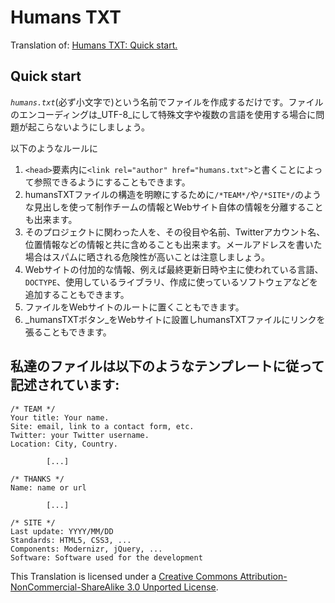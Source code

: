 Humans TXT
==========

Translation of: [Humans TXT: Quick start.](http://humanstxt.org/Standard.html)


Quick start
-----------

*`humans.txt`*(必ず小文字で)という名前でファイルを作成するだけです。ファイルのエンコーディングは_UTF-8_にして特殊文字や複数の言語を使用する場合に問題が起こらないようにしましょう。

以下のようなルールに

  1. `<head>`要素内に`<link rel="author" href="humans.txt">`と書くことによって参照できるようにすることもできます。
  2. humansTXTファイルの構造を明瞭にするために`/*TEAM*/`や`/*SITE*/`のような見出しを使って制作チームの情報とWebサイト自体の情報を分離することも出来ます。
  3. そのプロジェクトに関わった人を、その役目や名前、Twitterアカウント名、位置情報などの情報と共に含めることも出来ます。メールアドレスを書いた場合はスパムに晒される危険性が高いことは注意しましょう。
  4. Webサイトの付加的な情報、例えば最終更新日時や主に使われている言語、`DOCTYPE`、使用しているライブラリ、作成に使っているソフトウェアなどを追加することもできます。
  5. ファイルをWebサイトのルートに置くこともできます。
  6. _humansTXTボタン_をWebサイトに設置しhumansTXTファイルにリンクを張ることもできます。


私達のファイルは以下のようなテンプレートに従って記述されています:
--------------------------------------------------------

    /* TEAM */
    Your title: Your name.
    Site: email, link to a contact form, etc.
    Twitter: your Twitter username.
    Location: City, Country.
    
            [...]
    
    /* THANKS */
    Name: name or url
    
            [...]
    
    /* SITE */
    Last update: YYYY/MM/DD 
    Standards: HTML5, CSS3, ...
    Components: Modernizr, jQuery, ...
    Software: Software used for the development

This Translation is licensed under a [Creative Commons Attribution-NonCommercial-ShareAlike 3.0 Unported License](http://creativecommons.org/licenses/by-nc-sa/3.0/).
